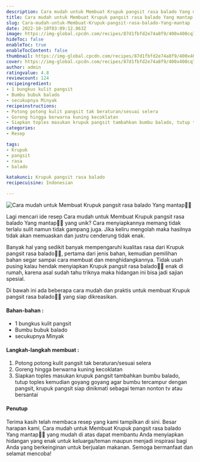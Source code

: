 ```yaml
---
description: Cara mudah untuk Membuat Krupuk pangsit rasa balado Yang mantap"
title: Cara mudah untuk Membuat Krupuk pangsit rasa balado Yang mantap
slug: Cara-mudah-untuk-Membuat-Krupuk-pangsit-rasa-balado-Yang-mantap
date: 2022-10-10T03:09:12.063Z
image: https://img-global.cpcdn.com/recipes/87d1fbfd2e74a8f9/400x400cq70/photo.jpg
hideToc: false
enableToc: true
enableTocContent: false
thumbnail: https://img-global.cpcdn.com/recipes/87d1fbfd2e74a8f9/400x400cq70/photo.jpg
cover: https://img-global.cpcdn.com/recipes/87d1fbfd2e74a8f9/400x400cq70/photo.jpg
author: admin
ratingvalue: 4.8
reviewcount: 124
recipeingredient:
- 1 bungkus kulit pangsit
- Bumbu bubuk balado
- secukupnya Minyak
recipeinstructions:
- Potong potong kulit pangsit tak beraturan/sesuai selera
- Goreng hingga berwarna kuning kecoklatan
- Siapkan toples masukan krupuk pangsit tambahkan bumbu balado, tutup toples kemudian goyang goyang agar bumbu tercampur dengan pangsit, krupuk pangsit siap dinikmati sebagai teman nonton tv atau bersantai
categories:
- Resep

tags:
- Krupuk
- pangsit
- rasa
- balado

katakunci: Krupuk pangsit rasa balado
recipecuisine: Indonesian

---
```


![Cara mudah untuk Membuat Krupuk pangsit rasa balado Yang mantap👩‍🍳](https://img-global.cpcdn.com/recipes/87d1fbfd2e74a8f9/400x400cq70/photo.jpg)

Lagi mencari ide resep Cara mudah untuk Membuat Krupuk pangsit rasa balado Yang mantap👩‍🍳 yang unik? Cara menyiapkannya memang tidak terlalu sulit namun tidak gampang juga. Jika keliru mengolah maka hasilnya tidak akan memuaskan dan justru cenderung tidak enak.

Banyak hal yang sedikit banyak mempengaruhi kualitas rasa dari Krupuk pangsit rasa balado👩‍🍳, pertama dari jenis bahan, kemudian pemilihan bahan segar sampai cara membuat dan menghidangkannya. Tidak usah pusing kalau hendak menyiapkan Krupuk pangsit rasa balado👩‍🍳 enak di rumah, karena asal sudah tahu triknya maka hidangan ini bisa jadi sajian spesial.

Di bawah ini ada beberapa cara mudah dan praktis untuk membuat Krupuk pangsit rasa balado👩‍🍳 yang siap dikreasikan.

<!--inarticleads1-->

#### Bahan-bahan :

- 1 bungkus kulit pangsit
- Bumbu bubuk balado
- secukupnya Minyak

<!--inarticleads2-->

#### Langkah-langkah membuat :

1. Potong potong kulit pangsit tak beraturan/sesuai selera
1. Goreng hingga berwarna kuning kecoklatan
1. Siapkan toples masukan krupuk pangsit tambahkan bumbu balado, tutup toples kemudian goyang goyang agar bumbu tercampur dengan pangsit, krupuk pangsit siap dinikmati sebagai teman nonton tv atau bersantai

#### Penutup

Terima kasih telah membaca resep yang kami tampilkan di sini. Besar harapan kami, Cara mudah untuk Membuat Krupuk pangsit rasa balado Yang mantap👩‍🍳 yang mudah di atas dapat membantu Anda menyiapkan hidangan yang enak untuk keluarga/teman maupun menjadi inspirasi bagi Anda yang berkeinginan untuk berjualan makanan. Semoga bermanfaat dan selamat mencoba!